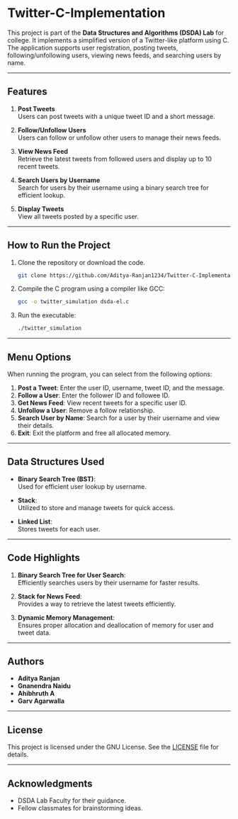 # Twitter-C-Implementation

This project is part of the **Data Structures and Algorithms (DSDA) Lab** for college. It implements a simplified version of a Twitter-like platform using C. The application supports user registration, posting tweets, following/unfollowing users, viewing news feeds, and searching users by name.

---

## Features

1. **Post Tweets**  
   Users can post tweets with a unique tweet ID and a short message.

2. **Follow/Unfollow Users**  
   Users can follow or unfollow other users to manage their news feeds.

3. **View News Feed**  
   Retrieve the latest tweets from followed users and display up to 10 recent tweets.

4. **Search Users by Username**  
   Search for users by their username using a binary search tree for efficient lookup.

5. **Display Tweets**  
   View all tweets posted by a specific user.

---

## How to Run the Project

1. Clone the repository or download the code.  
   ```bash
   git clone https://github.com/Aditya-Ranjan1234/Twitter-C-Implementation.git
   ```
2. Compile the C program using a compiler like GCC:  
   ```bash
   gcc -o twitter_simulation dsda-el.c
   ```
3. Run the executable:  
   ```bash
   ./twitter_simulation
   ```

---

## Menu Options

When running the program, you can select from the following options:

1. **Post a Tweet**: Enter the user ID, username, tweet ID, and the message.  
2. **Follow a User**: Enter the follower ID and followee ID.  
3. **Get News Feed**: View recent tweets for a specific user ID.  
4. **Unfollow a User**: Remove a follow relationship.  
5. **Search User by Name**: Search for a user by their username and view their details.  
6. **Exit**: Exit the platform and free all allocated memory.

---

## Data Structures Used

- **Binary Search Tree (BST)**:  
  Used for efficient user lookup by username.

- **Stack**:  
  Utilized to store and manage tweets for quick access.

- **Linked List**:  
  Stores tweets for each user.

---

## Code Highlights

1. **Binary Search Tree for User Search**:  
   Efficiently searches users by their username for faster results.

2. **Stack for News Feed**:  
   Provides a way to retrieve the latest tweets efficiently.

3. **Dynamic Memory Management**:  
   Ensures proper allocation and deallocation of memory for user and tweet data.

---

## Authors

- **Aditya Ranjan**
- **Gnanendra Naidu**
- **Ahibhruth A**
- **Garv Agarwalla** 

---

## License

This project is licensed under the GNU License. See the [LICENSE](LICENSE) file for details.

---

## Acknowledgments

- DSDA Lab Faculty for their guidance.
- Fellow classmates for brainstorming ideas.


